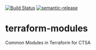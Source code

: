 [![Build Status](https://travis-ci.com/CTSA-io/terraform-modules.svg?token=cxhc2LYyquKMAarvFEuw&branch=master)](https://travis-ci.com/CTSA-io/terraform-modules)
[![semantic-release](https://img.shields.io/badge/%20%20%F0%9F%93%A6%F0%9F%9A%80-semantic--release-e10079.svg)](https://github.com/semantic-release/semantic-release)

# terraform-modules
Common Modules in Terraform for CTSA

